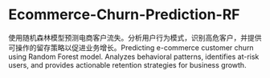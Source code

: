 # Ecommerce-Churn-Prediction-RF
使用随机森林模型预测电商客户流失。分析用户行为模式，识别高危客户，并提供可操作的留存策略以促进业务增长。Predicting e-commerce customer churn using Random Forest model. Analyzes behavioral patterns, identifies at-risk users, and provides actionable retention strategies for business growth.
